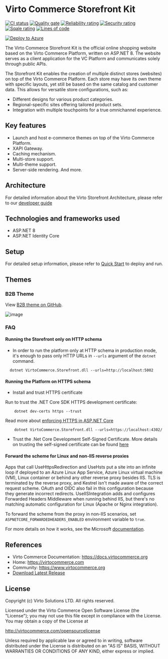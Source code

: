 # Virto Commerce Storefront Kit

[![CI status](https://github.com/VirtoCommerce/vc-storefront/workflows/Storefront%20CI/badge.svg?branch=dev)](https://github.com/VirtoCommerce/vc-storefront/actions?query=workflow%3A"Storefront+CI") [![Quality gate](https://sonarcloud.io/api/project_badges/measure?project=VirtoCommerce_vc-storefront&metric=alert_status&branch=dev)](https://sonarcloud.io/dashboard?id=VirtoCommerce_vc-storefront) [![Reliability rating](https://sonarcloud.io/api/project_badges/measure?project=VirtoCommerce_vc-storefront&metric=reliability_rating&branch=dev)](https://sonarcloud.io/dashboard?id=VirtoCommerce_vc-storefront) [![Security rating](https://sonarcloud.io/api/project_badges/measure?project=VirtoCommerce_vc-storefront&metric=security_rating&branch=dev)](https://sonarcloud.io/dashboard?id=VirtoCommerce_vc-storefront) [![Sqale rating](https://sonarcloud.io/api/project_badges/measure?project=VirtoCommerce_vc-storefront&metric=sqale_rating&branch=dev)](https://sonarcloud.io/dashboard?id=VirtoCommerce_vc-storefront) [![Lines of code](https://sonarcloud.io/api/project_badges/measure?project=VirtoCommerce_vc-storefront&branch=dev&metric=ncloc)](https://sonarcloud.io/api/project_badges/measure?project=VirtoCommerce_vc-storefront&branch=dev&metric=ncloc)&emsp;

[![Deploy to Azure](https://aka.ms/deploytoazurebutton)](https://portal.azure.com/#create/Microsoft.Template/uri/https%3A%2F%2Fraw.githubusercontent.com%2FVirtoCommerce%2Fvc-storefront%2Fmaster%2Fazuredeploy.json)

The Virto Commerce Storefront Kit is the official online shopping website based on the Virto Commerce Platform, written on ASP.NET 8. The website serves as a client application for the VC Platform and communicates solely through public APIs.

The Storefront Kit enables the creation of multiple distinct stores (websites) on top of the Virto Commerce Platform. Each store may have its own theme with specific layouts, yet still be based on the same catalog and customer data. This allows for versatile store configurations, such as:

* Different designs for various product categories.
* Regional-specific sites offering tailored product sets.
* Integration with multiple touchpoints for a true omnichannel experience.


## Key features
- Launch and host e-commerce themes on top of the Virto Commerce Platform.
- XAPI Gateway.
- Caching mechanism.
- Multi-store support.
- Multi-theme support.
- Server-side rendering.
And more.

## Architecture
For detailed information about the Virto Storefront Architecture, please refer to our [developer guide](https://docs.virtocommerce.org/storefront/developer-guide/)

## Technologies and frameworks used
- ASP.NET 8
- ASP.NET Identity Core

## Setup
For detailed setup information, please refer to [Quick Start](https://docs.virtocommerce.org/storefront/developer-guide/getting-started/quickstart-on-windows/) to deploy and run.


## Themes

### B2B Theme

View [B2B theme on GitHub](https://github.com/VirtoCommerce/vc-theme-b2b-vue).

![image](https://user-images.githubusercontent.com/7639413/170992875-fbfa2093-ebbf-4404-8140-c952d9f0f0f4.png)


### FAQ

#### Running the Storefront only on HTTP schema

- In order to run the platform only at HTTP schema in production mode, it's enough to pass only HTTP URLs in `--urls` argument of the `dotnet` command.

```console
  dotnet VirtoCommerce.Storefront.dll --urls=http://localhost:5002
```

#### Running the Platform on HTTPS schema

- Install and trust HTTPS certificate

Run to trust the .NET Core SDK HTTPS development certificate:

```console
    dotnet dev-certs https --trust
```

Read more about [enforcing HTTPS in ASP.NET Core](https://docs.microsoft.com/en-us/aspnet/core/security/enforcing-ssl?view=aspnetcore-3.0&tabs=visual-studio#trust)

```console
    dotnet VirtoCommerce.Storefront.dll --urls=https://localhost:4302/
```

- Trust the .Net Core Development Self-Signed Certificate. More details on trusting the self-signed certificate can be found [here](https://blogs.msdn.microsoft.com/robert_mcmurray/2013/11/15/how-to-trust-the-iis-express-self-signed-certificate/)

#### Forward the scheme for Linux and non-IIS reverse proxies

Apps that call UseHttpsRedirection and UseHsts put a site into an infinite loop if deployed to an Azure Linux App Service, Azure Linux virtual machine (VM), Linux container or behind any other reverse proxy besides IIS. TLS is terminated by the reverse proxy, and Kestrel isn't made aware of the correct request scheme. OAuth and OIDC also fail in this configuration because they generate incorrect redirects. UseIISIntegration adds and configures Forwarded Headers Middleware when running behind IIS, but there's no matching automatic configuration for Linux (Apache or Nginx integration).

To forward the scheme from the proxy in non-IIS scenarios, set `ASPNETCORE_FORWARDEDHEADERS_ENABLED` environment variable to `true`.

For more details on how it works, see the Microsoft [documentation](https://docs.microsoft.com/en-us/aspnet/core/host-and-deploy/proxy-load-balancer?view=aspnetcore-5.0#forward-the-scheme-for-linux-and-non-iis-reverse-proxies).

## References
- Virto Commerce Documentation: https://docs.virtocommerce.org
- Home: https://virtocommerce.com
- Community: https://www.virtocommerce.org
- [Download Latest Release](https://github.com/VirtoCommerce/vc-storefront/releases/latest)


## License

Copyright (c) Virto Solutions LTD. All rights reserved.

Licensed under the Virto Commerce Open Software License (the "License"); you
may not use this file except in compliance with the License. You may
obtain a copy of the License at

<http://virtocommerce.com/opensourcelicense>

Unless required by applicable law or agreed to in writing, software
distributed under the License is distributed on an "AS IS" BASIS,
WITHOUT WARRANTIES OR CONDITIONS OF ANY KIND, either express or
implied.
